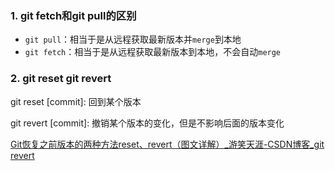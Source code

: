 ### 1. git fetch和git pull的区别

- `git pull`：相当于是从远程获取最新版本并`merge`到本地
- `git fetch`：相当于是从远程获取最新版本到本地，不会自动`merge`

### 2. git reset git revert

git reset [commit]: 回到某个版本

git revert [commit]: 撤销某个版本的变化，但是不影响后面的版本变化

[Git恢复之前版本的两种方法reset、revert（图文详解）_游笑天涯-CSDN博客_git revert](https://blog.csdn.net/yxlshk/article/details/79944535)